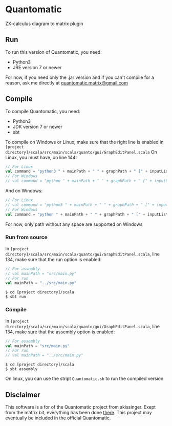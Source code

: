 # Quantomatic
ZX-calculus diagram to matrix plugin

## Run
To run this version of Quantomatic, you need:
- Python3
- JRE version 7 or newer

For now, if you need only the .jar version and if you can't compile for a reason, ask me directly at quantomatic.matrix@gmail.com

## Compile
To compile Quantomatic, you need:
- Python3
- JDK version 7 or newer
- sbt

To compile on Windows or Linux, make sure that the right line is enabled in `[project directory]/scala/src/main/scala/quanto/gui/GraphEditPanel.scala`
On Linux, you must have, on line 144:
```scala
// For Linux
val command = "python3 " + mainPath + " " + graphPath + " [" + inputList + "] [" + outputList + "]"
// For Windows
// val command = "python " + mainPath + " " + graphPath + " [" + inputList + "] [" + outputList + "]"
```
And on Windows:
```scala
// For Linux
// val command = "python3 " + mainPath + " " + graphPath + " [" + inputList + "] [" + outputList + "]"
// For Windows
val command = "python " + mainPath + " " + graphPath + " [" + inputList + "] [" + outputList + "]"
```
For now, only path without any space are supported on Windows

### Run from source
In `[project directory]/scala/src/main/scala/quanto/gui/GraphEditPanel.scala`, line 134, make sure that the run option is enabled:
```scala
// For assembly
// val mainPath = "src/main.py"
// For run
val mainPath = "../src/main.py"
```
~~~~
$ cd [project directory]/scala
$ sbt run
~~~~

### Compile
In `[project directory]/scala/src/main/scala/quanto/gui/GraphEditPanel.scala`, line 134, make sure that the assembly option is enabled:
```scala
// For assembly
val mainPath = "src/main.py"
// For run
// val mainPath = "../src/main.py"
```
~~~~
$ cd [project directory]/scala
$ sbt assembly
~~~~

On linux, you can use the stript `Quantomatic.sh` to run the compiled version

## Disclaimer
This software is a for of the Quantomatic project from akissinger.
Exept from the matrix bit, everything has been done [there](https://github.com/Quantomatic/quantomatic).
This project may eventually be included in the official Quantomatic.
